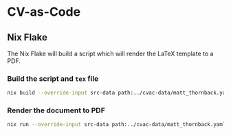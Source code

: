 # CV-as-Code

## Nix Flake

The Nix Flake will build a script which will render the LaTeX template to a PDF.

### Build the script and `tex` file

```sh
nix build --override-input src-data path:../cvac-data/matt_thornback.yaml
```

### Render the document to PDF

```sh
nix run --override-input src-data path:../cvac-data/matt_thornback.yaml
```
